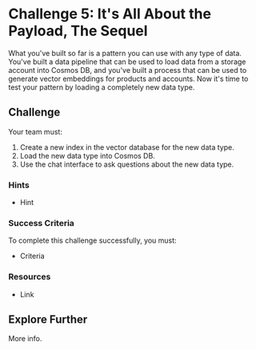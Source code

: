# Challenge 5: It's All About the Payload, The Sequel

What you've built so far is a pattern you can use with any type of data. You've built a data pipeline that can be used to load data from a storage account into Cosmos DB, and you've built a process that can be used to generate vector embeddings for products and accounts. Now it's time to test your pattern by loading a completely new data type.

## Challenge

Your team must:

1. Create a new index in the vector database for the new data type.
2. Load the new data type into Cosmos DB.
3. Use the chat interface to ask questions about the new data type.

### Hints

- Hint

### Success Criteria

To complete this challenge successfully, you must:

- Criteria

### Resources

- Link

## Explore Further

More info.
